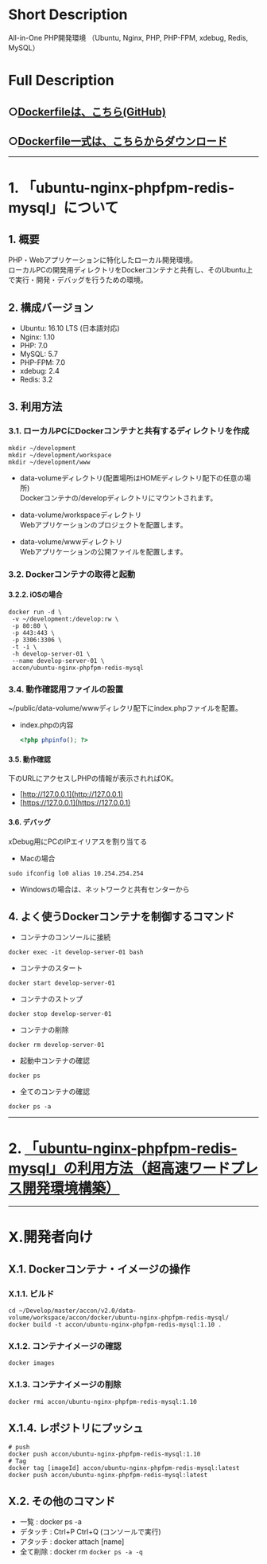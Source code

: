 # Short Description
All-in-One PHP開発環境 （Ubuntu, Nginx, PHP, PHP-FPM, xdebug, Redis, MySQL）

# Full Description

## ○[Dockerfileは、こちら(GitHub)](https://github.com/maemori/accon/blob/master/docker/ubuntu-nginx-phpfpm-redis-mysql/Dockerfile)

## ○[Dockerfile一式は、こちらからダウンロード](https://kurobuta.jp/download/get/15)

-----
# 1. 「ubuntu-nginx-phpfpm-redis-mysql」について

## 1. 概要

PHP・Webアプリケーションに特化したローカル開発環境。  
ローカルPCの開発用ディレクトリをDockerコンテナと共有し、そのUbuntu上で実行・開発・デバッグを行うための環境。

## 2. 構成バージョン

 * Ubuntu: 16.10 LTS (日本語対応)
 * Nginx: 1.10
 * PHP: 7.0
 * MySQL: 5.7
 * PHP-FPM: 7.0
 * xdebug: 2.4
 * Redis: 3.2

## 3. 利用方法

### 3.1. ローカルPCにDockerコンテナと共有するディレクトリを作成

```bash:
mkdir ~/development
mkdir ~/development/workspace
mkdir ~/development/www
```

 * data-volumeディレクトリ(配置場所はHOMEディレクトリ配下の任意の場所)  
  Dockerコンテナの/developディレクトリにマウントされます。

 * data-volume/workspaceディレクトリ  
  Webアプリケーションのプロジェクトを配置します。

 * data-volume/wwwディレクトリ  
  Webアプリケーションの公開ファイルを配置します。  

### 3.2. Dockerコンテナの取得と起動

#### 3.2.2. iOSの場合
```bash:
docker run -d \
 -v ~/development:/develop:rw \
 -p 80:80 \
 -p 443:443 \
 -p 3306:3306 \
 -t -i \
 -h develop-server-01 \
 --name develop-server-01 \
 accon/ubuntu-nginx-phpfpm-redis-mysql
```

### 3.4. 動作確認用ファイルの設置

~/public/data-volume/wwwディレクリ配下にindex.phpファイルを配置。

* index.phpの内容

    ```php
    <?php phpinfo(); ?>
    ```

#### 3.5. 動作確認

下のURLにアクセスしPHPの情報が表示されればOK。

* [http://127.0.0.1](http://127.0.0.1)
* [https://127.0.0.1](https://127.0.0.1)


#### 3.6. デバッグ

xDebug用にPCのIPエイリアスを割り当てる

* Macの場合
```
sudo ifconfig lo0 alias 10.254.254.254
```

* Windowsの場合は、ネットワークと共有センターから

## 4. よく使うDockerコンテナを制御するコマンド

* コンテナのコンソールに接続
```bash:
docker exec -it develop-server-01 bash
```

* コンテナのスタート
```bash:
docker start develop-server-01
```

* コンテナのストップ
```bash:
docker stop develop-server-01
```

* コンテナの削除
```bash:
docker rm develop-server-01
```

* 起動中コンテナの確認
```bash:
docker ps
```
* 全てのコンテナの確認
```bash:
docker ps -a
```

-----
# 2. [「ubuntu-nginx-phpfpm-redis-mysql」の利用方法（超高速ワードプレス開発環境構築）](exsample.md)

-----

# X.開発者向け

## X.1. Dockerコンテナ・イメージの操作

### X.1.1. ビルド

```bash:
cd ~/Develop/master/accon/v2.0/data-volume/workspace/accon/docker/ubuntu-nginx-phpfpm-redis-mysql/
docker build -t accon/ubuntu-nginx-phpfpm-redis-mysql:1.10 .
```

### X.1.2. コンテナイメージの確認
```
docker images
```

### X.1.3. コンテナイメージの削除
```
docker rmi accon/ubuntu-nginx-phpfpm-redis-mysql:1.10
```

## X.1.4. レポジトリにプッシュ

```bash:
# push
docker push accon/ubuntu-nginx-phpfpm-redis-mysql:1.10
# Tag
docker tag [imageId] accon/ubuntu-nginx-phpfpm-redis-mysql:latest
docker push accon/ubuntu-nginx-phpfpm-redis-mysql:latest
```
## X.2. その他のコマンド

 * 一覧    : docker ps -a
 * デタッチ : Ctrl+P Ctrl+Q (コンソールで実行)
 * アタッチ : docker attach [name]
 * 全て削除 : docker rm `docker ps -a -q`
